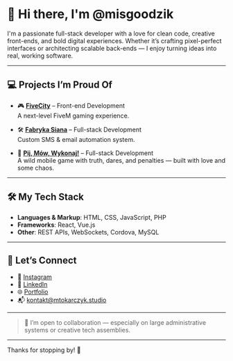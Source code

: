 # 👋 Hi there, I'm @misgoodzik

I'm a passionate full-stack developer with a love for clean code, creative front-ends, and bold digital experiences. Whether it’s crafting pixel-perfect interfaces or architecting scalable back-ends — I enjoy turning ideas into real, working software.

---

## 💻 Projects I’m Proud Of

- 🎮 **[FiveCity](https://fivecity.net)** – Front-end Development  
  A next-level FiveM gaming experience.

- 🛠 **[Fabryka Siana](https://fabrykasiana.pl)** – Full-stack Development  
  Custom SMS & email automation system.

- 🎉 **[Pij, Mów, Wykonaj!](https://pijmowwykonaj.pl)** – Full-stack Development  
  A wild mobile game with truth, dares, and penalties — built with love and some chaos.

---

## 🛠 My Tech Stack

- **Languages & Markup**: HTML, CSS, JavaScript, PHP  
- **Frameworks**: React, Vue.js  
- **Other**: REST APIs, WebSockets, Cordova, MySQL

---

## 🤝 Let’s Connect

- 📸 [Instagram](https://instagram.com/misgoodzik)
- 💼 [LinkedIn](https://www.linkedin.com/in/misgoodzik/)  
- 🌐 [Portfolio](https://mtokarczyk.studio)  
- 📬 [kontakt@mtokarczyk.studio](mailto:kontakt@mtokarczyk.studio)

---

> 💞️ I’m open to collaboration — especially on large administrative systems or creative tech assemblies.

---

Thanks for stopping by! 🚀
